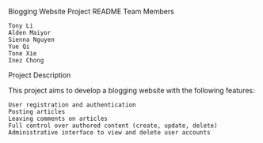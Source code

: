 Blogging Website Project README
Team Members

    Tony Li
    Alden Maiyor
    Sienna Nguyen
    Yue Qi
    Tone Xie
    Inez Chong

Project Description

This project aims to develop a blogging website with the following features:

    User registration and authentication
    Posting articles
    Leaving comments on articles
    Full control over authored content (create, update, delete)
    Administrative interface to view and delete user accounts

